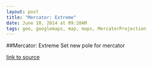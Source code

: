 ```yaml
---
layout: post
title: "Mercator: Extreme"
date: June 10, 2014 at 09:20AM
tags: geo, googlemaps, map, maps, MercatorProjection
---
```

##Mercator: Extreme
Set new pole for mercator

[link to source](http://ift.tt/1tEo3jT) 
